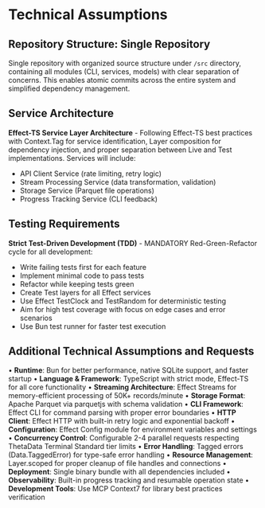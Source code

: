 # Technical Assumptions

## Repository Structure: Single Repository

Single repository with organized source structure under `/src` directory, containing all modules (CLI, services, models) with clear separation of concerns. This enables atomic commits across the entire system and simplified dependency management.

## Service Architecture

**Effect-TS Service Layer Architecture** - Following Effect-TS best practices with Context.Tag for service identification, Layer composition for dependency injection, and proper separation between Live and Test implementations. Services will include:
- API Client Service (rate limiting, retry logic)
- Stream Processing Service (data transformation, validation)
- Storage Service (Parquet file operations)
- Progress Tracking Service (CLI feedback)

## Testing Requirements

**Strict Test-Driven Development (TDD)** - MANDATORY Red-Green-Refactor cycle for all development:
- Write failing tests first for each feature
- Implement minimal code to pass tests
- Refactor while keeping tests green
- Create Test layers for all Effect services
- Use Effect TestClock and TestRandom for deterministic testing
- Aim for high test coverage with focus on edge cases and error scenarios
- Use Bun test runner for faster test execution

## Additional Technical Assumptions and Requests

• **Runtime**: Bun for better performance, native SQLite support, and faster startup
• **Language & Framework**: TypeScript with strict mode, Effect-TS for all core functionality
• **Streaming Architecture**: Effect Streams for memory-efficient processing of 50K+ records/minute
• **Storage Format**: Apache Parquet via parquetjs with schema validation
• **CLI Framework**: Effect CLI for command parsing with proper error boundaries
• **HTTP Client**: Effect HTTP with built-in retry logic and exponential backoff
• **Configuration**: Effect Config module for environment variables and settings
• **Concurrency Control**: Configurable 2-4 parallel requests respecting ThetaData Terminal Standard tier limits
• **Error Handling**: Tagged errors (Data.TaggedError) for type-safe error handling
• **Resource Management**: Layer.scoped for proper cleanup of file handles and connections
• **Deployment**: Single binary bundle with all dependencies included
• **Observability**: Built-in progress tracking and resumable operation state
• **Development Tools**: Use MCP Context7 for library best practices verification
